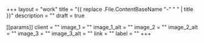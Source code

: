 +++
layout = "work"
title = "{{ replace .File.ContentBaseName "-" " " | title }}"
description = ""
draft = true

[[params]]
    client = ""
    image_1 = ""
    image_1_alt = ""
    image_2 = ""
    image_2_alt = ""
    image_3 = ""
    image_3_alt = ""
    link = ""
    label = ""
+++
